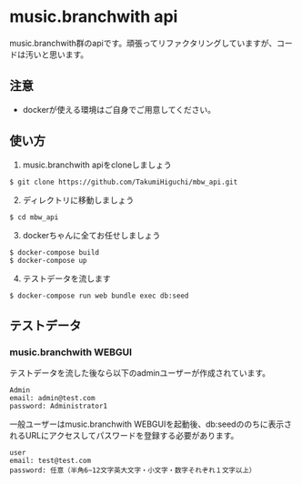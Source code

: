 # music.branchwith api

music.branchwith群のapiです。頑張ってリファクタリングしていますが、コードは汚いと思います。

## 注意
- dockerが使える環境はご自身でご用意してください。

## 使い方
1. music.branchwith apiをcloneしましょう
  ```
  $ git clone https://github.com/TakumiHiguchi/mbw_api.git
  ```

2. ディレクトリに移動しましょう
  ```
  $ cd mbw_api
  ```
  
3. dockerちゃんに全てお任せしましょう
  ```
  $ docker-compose build
  $ docker-compose up
  ```

4. テストデータを流します
  ```
  $ docker-compose run web bundle exec db:seed
  ```

## テストデータ
### music.branchwith WEBGUI
  テストデータを流した後なら以下のadminユーザーが作成されています。
  ```
  Admin
  email: admin@test.com
  password: Administrator1
  ```

  一般ユーザーはmusic.branchwith WEBGUIを起動後、db:seedののちに表示されるURLにアクセスしてパスワードを登録する必要があります。
  ```
  user
  email: test@test.com
  password: 任意（半角6~12文字英大文字・小文字・数字それぞれ１文字以上）
  ```
